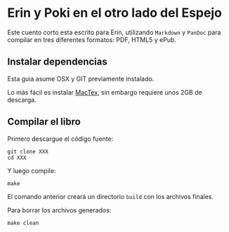 # Erin y Poki en el otro lado del Espejo

Este cuento corto esta escrito para Erin, utilizando `Markdown` y `PanDoc` para compilar en tres diferentes formatos: PDF, HTML5 y ePub.

## Instalar dependencias

Esta guia asume OSX y GIT previamente instalado.

Lo más fácil es instalar [MacTex](http://tug.org/mactex), sin embargo requiere unos 2GB de descarga.

## Compilar el libro

Primero descargue el código fuente:

````
git clone XXX
cd XXX
````

Y luego compile:

````
make
````

El comando anterior creará un directorio `build` con los archivos finales.

Para borrar los archivos generados:

````
make clean
````

